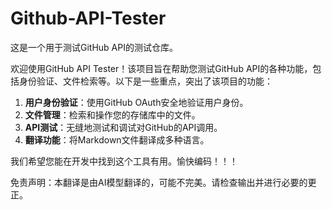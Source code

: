 # Github-API-Tester

这是一个用于测试GitHub API的测试仓库。

欢迎使用GitHub API Tester！该项目旨在帮助您测试GitHub API的各种功能，包括身份验证、文件检索等。以下是一些重点，突出了该项目的功能：

1. **用户身份验证**：使用GitHub OAuth安全地验证用户身份。
2. **文件管理**：检索和操作您的存储库中的文件。
3. **API测试**：无缝地测试和调试对GitHub的API调用。
4. **翻译功能**：将Markdown文件翻译成多种语言。

我们希望您能在开发中找到这个工具有用。愉快编码！！！


免责声明：本翻译是由AI模型翻译的，可能不完美。请检查输出并进行必要的更正。